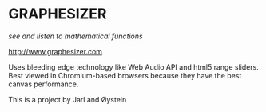 GRAPHESIZER
==============
*see and listen to mathematical functions*

http://www.graphesizer.com

Uses bleeding edge technology like Web Audio API and html5 range sliders.
Best viewed in Chromium-based browsers because they have the best canvas performance.


This is a project by Jarl and Øystein
